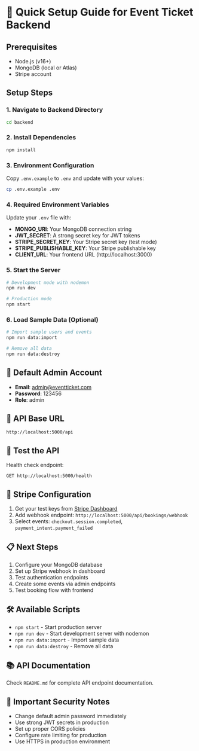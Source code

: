 # 🚀 Quick Setup Guide for Event Ticket Backend

## Prerequisites

- Node.js (v16+)
- MongoDB (local or Atlas)
- Stripe account

## Setup Steps

### 1. Navigate to Backend Directory

```bash
cd backend
```

### 2. Install Dependencies

```bash
npm install
```

### 3. Environment Configuration

Copy `.env.example` to `.env` and update with your values:

```bash
cp .env.example .env
```

### 4. Required Environment Variables

Update your `.env` file with:

- **MONGO_URI**: Your MongoDB connection string
- **JWT_SECRET**: A strong secret key for JWT tokens
- **STRIPE_SECRET_KEY**: Your Stripe secret key (test mode)
- **STRIPE_PUBLISHABLE_KEY**: Your Stripe publishable key
- **CLIENT_URL**: Your frontend URL (http://localhost:3000)

### 5. Start the Server

```bash
# Development mode with nodemon
npm run dev

# Production mode
npm start
```

### 6. Load Sample Data (Optional)

```bash
# Import sample users and events
npm run data:import

# Remove all data
npm run data:destroy
```

## 🔑 Default Admin Account

- **Email**: admin@eventticket.com
- **Password**: 123456
- **Role**: admin

## 📡 API Base URL

```
http://localhost:5000/api
```

## 🧪 Test the API

Health check endpoint:

```
GET http://localhost:5000/health
```

## 🔐 Stripe Configuration

1. Get your test keys from [Stripe Dashboard](https://dashboard.stripe.com/test/apikeys)
2. Add webhook endpoint: `http://localhost:5000/api/bookings/webhook`
3. Select events: `checkout.session.completed`, `payment_intent.payment_failed`

## 📋 Next Steps

1. Configure your MongoDB database
2. Set up Stripe webhook in dashboard
3. Test authentication endpoints
4. Create some events via admin endpoints
5. Test booking flow with frontend

## 🛠 Available Scripts

- `npm start` - Start production server
- `npm run dev` - Start development server with nodemon
- `npm run data:import` - Import sample data
- `npm run data:destroy` - Remove all data

## 📚 API Documentation

Check `README.md` for complete API endpoint documentation.

## 🚨 Important Security Notes

- Change default admin password immediately
- Use strong JWT secrets in production
- Set up proper CORS policies
- Configure rate limiting for production
- Use HTTPS in production environment
